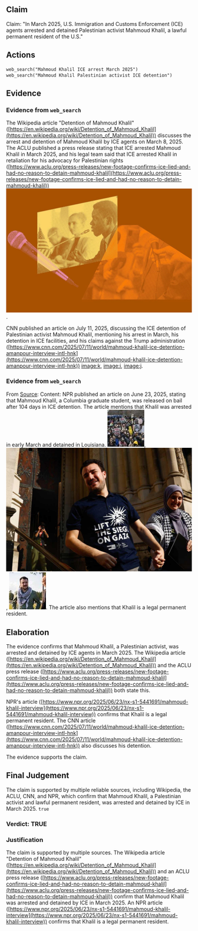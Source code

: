 ## Claim
Claim: "In March 2025, U.S. Immigration and Customs Enforcement (ICE) agents arrested and detained Palestinian activist Mahmoud Khalil, a lawful permanent resident of the U.S."

## Actions
```
web_search("Mahmoud Khalil ICE arrest March 2025")
web_search("Mahmoud Khalil Palestinian activist ICE detention")
```

## Evidence
### Evidence from `web_search`
The Wikipedia article "Detention of Mahmoud Khalil" ([https://en.wikipedia.org/wiki/Detention_of_Mahmoud_Khalil](https://en.wikipedia.org/wiki/Detention_of_Mahmoud_Khalil)) discusses the arrest and detention of Mahmoud Khalil by ICE agents on March 8, 2025. The ACLU published a press release stating that ICE arrested Mahmoud Khalil in March 2025, and his legal team said that ICE arrested Khalil in retaliation for his advocacy for Palestinian rights ([https://www.aclu.org/press-releases/new-footage-confirms-ice-lied-and-had-no-reason-to-detain-mahmoud-khalil](https://www.aclu.org/press-releases/new-footage-confirms-ice-lied-and-had-no-reason-to-detain-mahmoud-khalil)) ![image 1503](media/2025-07-20_10-33-1753007600-552960.jpg).

CNN published an article on July 11, 2025, discussing the ICE detention of Palestinian activist Mahmoud Khalil, mentioning his arrest in March, his detention in ICE facilities, and his claims against the Trump administration ([https://www.cnn.com/2025/07/11/world/mahmoud-khalil-ice-detention-amanpour-interview-intl-hnk](https://www.cnn.com/2025/07/11/world/mahmoud-khalil-ice-detention-amanpour-interview-intl-hnk)) <image:k>, <image:i>, <image:j>.


### Evidence from `web_search`
From [Source](https://www.npr.org/2025/06/23/nx-s1-5441691/mahmoud-khalil-interview): 
Content: NPR published an article on June 23, 2025, stating that Mahmoud Khalil, a Columbia graduate student, was released on bail after 104 days in ICE detention. The article mentions that Khalil was arrested in early March and detained in Louisiana. ![image 10363](media/2025-08-30_07-10-1756537802-695972.jpg), ![image 10361](media/2025-08-30_07-09-1756537799-874518.jpg), ![image 10362](media/2025-08-30_07-10-1756537800-627804.jpg). The article also mentions that Khalil is a legal permanent resident.


## Elaboration
The evidence confirms that Mahmoud Khalil, a Palestinian activist, was arrested and detained by ICE agents in March 2025. The Wikipedia article ([https://en.wikipedia.org/wiki/Detention_of_Mahmoud_Khalil](https://en.wikipedia.org/wiki/Detention_of_Mahmoud_Khalil)) and the ACLU press release ([https://www.aclu.org/press-releases/new-footage-confirms-ice-lied-and-had-no-reason-to-detain-mahmoud-khalil](https://www.aclu.org/press-releases/new-footage-confirms-ice-lied-and-had-no-reason-to-detain-mahmoud-khalil)) both state this.

NPR's article ([https://www.npr.org/2025/06/23/nx-s1-5441691/mahmoud-khalil-interview](https://www.npr.org/2025/06/23/nx-s1-5441691/mahmoud-khalil-interview)) confirms that Khalil is a legal permanent resident. The CNN article ([https://www.cnn.com/2025/07/11/world/mahmoud-khalil-ice-detention-amanpour-interview-intl-hnk](https://www.cnn.com/2025/07/11/world/mahmoud-khalil-ice-detention-amanpour-interview-intl-hnk)) also discusses his detention.

The evidence supports the claim.


## Final Judgement
The claim is supported by multiple reliable sources, including Wikipedia, the ACLU, CNN, and NPR, which confirm that Mahmoud Khalil, a Palestinian activist and lawful permanent resident, was arrested and detained by ICE in March 2025. `true`

### Verdict: TRUE

### Justification
The claim is supported by multiple sources. The Wikipedia article "Detention of Mahmoud Khalil" ([https://en.wikipedia.org/wiki/Detention_of_Mahmoud_Khalil](https://en.wikipedia.org/wiki/Detention_of_Mahmoud_Khalil)) and an ACLU press release ([https://www.aclu.org/press-releases/new-footage-confirms-ice-lied-and-had-no-reason-to-detain-mahmoud-khalil](https://www.aclu.org/press-releases/new-footage-confirms-ice-lied-and-had-no-reason-to-detain-mahmoud-khalil)) confirm that Mahmoud Khalil was arrested and detained by ICE in March 2025. An NPR article ([https://www.npr.org/2025/06/23/nx-s1-5441691/mahmoud-khalil-interview](https://www.npr.org/2025/06/23/nx-s1-5441691/mahmoud-khalil-interview)) confirms that Khalil is a legal permanent resident.
